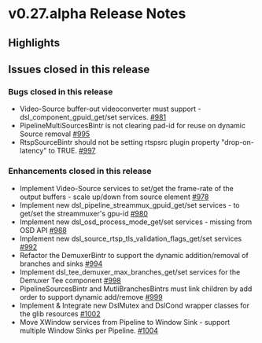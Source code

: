 # v0.27.alpha Release Notes

## Highlights

## Issues closed in this release
### Bugs closed in this release
* Video-Source buffer-out videoconverter must support - dsl_component_gpuid_get/set services. [#981](https://github.com/prominenceai/deepstream-services-library/issues/981)
* PipelineMultiSourcesBintr is not clearing pad-id for reuse on dynamic Source removal [#995](https://github.com/prominenceai/deepstream-services-library/issues/995)
* RtspSourceBintr should not be setting rtspsrc plugin property "drop-on-latency" to TRUE. [#997](https://github.com/prominenceai/deepstream-services-library/issues/997)

### Enhancements closed in this release
* Implement Video-Source services to set/get the frame-rate of the output buffers - scale up/down from source element [#978](https://github.com/prominenceai/deepstream-services-library/issues/978)
* Implement new dsl_pipeline_streammux_gpuid_get/set services - to get/set the streammuxer's gpu-id [#980](https://github.com/prominenceai/deepstream-services-library/issues/980)
* Implement new dsl_osd_process_mode_get/set services - missing from OSD API [#988](https://github.com/prominenceai/deepstream-services-library/issues/988)
* Implement new dsl_source_rtsp_tls_validation_flags_get/set services [#992](https://github.com/prominenceai/deepstream-services-library/issues/992)
* Refactor the DemuxerBintr to support the dynamic addition/removal of branches and sinks [#994](https://github.com/prominenceai/deepstream-services-library/issues/994)
* Implement dsl_tee_demuxer_max_branches_get/set services for the Demuxer Tee component [#998](https://github.com/prominenceai/deepstream-services-library/issues/994)
* PipelineSourcesBintr and MutliBranchesBintrs must link children by add order to support dynamic add/remove [#999](https://github.com/prominenceai/deepstream-services-library/issues/999)
* Implement & Integrate new DslMutex and DslCond wrapper classes for the glib resources [#1002](https://github.com/prominenceai/deepstream-services-library/issues/1002)
* Move XWindow services from Pipeline to Window Sink - support multiple Window Sinks per Pipeline. [#1004](https://github.com/prominenceai/deepstream-services-library/issues/1004)
